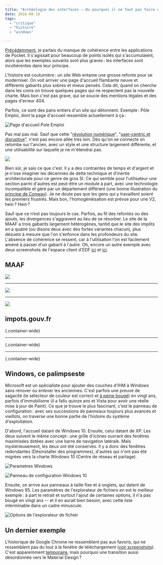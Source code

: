 ```yaml
---
title: "Archéologie des interfaces – Ou pourquoi il ne faut pas faire une refonte à moitié"
date: 2016-08-18
tags:
  - "critique"
  - "histoire"
  - "windows"

---
```


[Précédemment](http://toutcequibouge.net/2015/09/pocket-et-la-coherence-cest-pas-trop-ca/), je parlais du manque de cohérence entre les applications de Pocket. Il s'agissait pour beaucoup de points isolés qui s'accumulaient, alors que les exemples suivants sont plus graves : les interfaces sont incohérentes dans leur principe.

L'histoire est coutumière : un site Web entame une grosse refonte pour se moderniser. On voit arriver une page d'accueil flambante neuve et différents gabarits plus sobres et mieux pensés. Cela dit, quand on cherche dans les coins on trouve quelques pages qui ne respectent pas la nouvelle charte. Mais bon c'est pas grave, qui se soucie des mentions légales et des pages d'erreur 404.

Parfois, ce sont des pans entiers d'un site qui détonnent. Exemple : Pôle Emploi, dont la page d'accueil ressemble actuellement à ça :

![Page d'accueil Pole Emploi](/assets/images/Pole-emploi-HP-cropped-.png)

Pas mal pas mal. Sauf que cette "[révolution numérique](http://www.leparisien.fr/economie/emploi/pole-emploi-fait-sa-revolution-numerique-23-01-2016-5478493.php)", "[user-centric et disruptive](http://www.journaldunet.com/management/ressources-humaines/1176880-anne-leone-campanella-pole-emploi/)", n'est pas encore allée très loin. Dès qu'on se connecte on retombe sur l'ancien, avec un style et une structure largement différente, et une utilisabilité sur laquelle je ne m'étendrai pas.

![](/assets/images/Pole-Emploi-connect-particulier1.png)

Bien sûr, je sais ce que c'est. Il y a des contraintes de temps et d'argent et je n'ose imaginer les décennies de dette technique et d'inertie architecturale pour ce genre de gros SI. Ce qui semble pour l'utilisateur une section parmi d'autres est peut-être un module à part, avec une technologie incompatible et géré par un département différent (une bonne illustration du [principe de Conway](https://en.wikipedia.org/wiki/Conway%27s_law)). Je ne doute pas que les gens qui y travaillent soient les premiers frustrés. Mais bon, l'homogénéisation est prévue pour une V2, hein ? Hein ?

Sauf que ce n’est pas toujours le cas. Parfois, au fil des refontes ou des ajouts, les divergences s'aggravent au lieu de se résorber. Le site de la MAAF a trois gabarits largement hétérogènes, tantid que le site des impôts en a quatre (ou disons deux avec des fortes variantes chacun), plus désuets à mesure que l'on s'enfonce dans les profondeurs du site. L'absence de cohérence se ressent, car à l'utilisation l'on est facilement amené à passer d'un gabarit à l'autre. Oh, encore un autre exemple avec deux screenshots de l'espace client d'EDF [ici](/assets/images/2016-08-19_14h28_11.png) et [ici](/assets/images/EDF-2.png).

## MAAF

![](/assets/images/MAAF-0.png)

* * *

![](/assets/images/MAAF-1.png)

* * *

![](/assets/images/MAAF-2-1024x808-1.jpg)

## impots.gouv.fr

[](/assets/images/impots-0-e1471563276671.png) {.container-wide}

* * *


[](/assets/images/impots-2-e1471563206897.png) {.container-wide}

* * *

[](/assets/images/Impots-3-e1471563162292.png) {.container-wide}


## Windows, ce palimpseste

Microsoft est un spécialiste pour ajouter des couches d'IHM à Windows sans rénover ou enlever les anciennes. C'est parfois une preuve de sagacité (le sélecteur de couleur est correct et [à peine bougé](https://twitter.com/Saint_loup/status/766068136416256001)) en vingt ans, parfois d'immobilisme (il a fallu quinze ans et Vista pour avoir une réelle mise à jour de Paint). Ce que je trouve le plus fascinant, c'est le panneau de configuration : avec ses successions de panneaux toujours plus avancés et vieillots, on traverse une bonne partie de l'histoire du système d'exploitation.

D'abord, l'accueil datant de Windows 10. Ensuite, celui datant de XP. Les deux suivent le même concept : une grille d'icônes ouvrant des fenêtres maximisées dotées avec une barre de navigation latérale. Mais mystérieusement, les deux ont été conservés. Il y a donc des fenêtres redondantes (Désinstaller des programmes), d'autres qui n'ont pas été migrées vers la charte Windows 10 (Centre de réseau et partage).

![Parametres Windows](/assets/images/2016-08-18_21h57_11.png)

![Panneau de configuration Windows 10](/assets/images/2016-08-18_21h57_42.png)

Ensuite, on arrive aux panneaux à taille fixe et à onglets, qui datent de Windows 95. Les paramètres de l'explorateur de fichiers en est le meilleur exemple : à part le retrait et surtout l'ajout de certaines options, il n'a pas bougé en vingt ans -- et il en aurait bien besoin, avec cette liste interminable dans un cadre minuscule.

![Options de l'explorateur de fichier](/assets/images/2016-08-18_22h22_56.png)

## Un dernier exemple

L'historique de Google Chrome ne ressemblent pas aux favoris, qui ne ressemblent pas du tout à la fenêtre de téléchargement ([voir screenshots](https://twitter.com/Saint_loup/status/753873190041034752)). C'est apparemment [temporaire](http://thenextweb.com/google/2016/01/29/how-to-try-google-chromes-material-design-makeover-right-now/#gref), mais pourquoi une transition aussi désordonnée vers le Material Design ?
